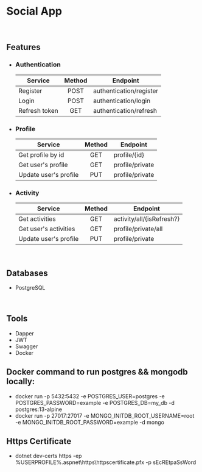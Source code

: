 # Social App

<br>

## Features
* ### Authentication
  | Service               | Method        | Endpoint                  |
  | --------------------- |:-------------:| ------------------------- |
  | Register              | POST          | authentication/register   |
  | Login                 | POST          | authentication/login      |
  | Refresh token         | GET           | authentication/refresh    |
* ### Profile
  | Service               | Method        | Endpoint                  |
  | --------------------- |:-------------:| ------------------------- |
  | Get profile by id     | GET           | profile/{id}              |
  | Get user's profile    | GET           | profile/private           |
  | Update user's profile | PUT           | profile/private           |
* ### Activity
  | Service               | Method        | Endpoint                  |
  | --------------------- |:-------------:| ------------------------- |
  | Get activities        | GET           | activity/all/{isRefresh?} |
  | Get user's activities | GET           | profile/private/all       |
  | Update user's profile | PUT           | profile/private           |

<br>

## Databases
 * PostgreSQL

<br>

## Tools
 * Dapper
 * JWT
 * Swagger
 * Docker

## Docker command to run postgres && mongodb locally:
 * docker run -p 5432:5432 -e POSTGRES_USER=postgres -e POSTGRES_PASSWORD=example -e POSTGRES_DB=my_db -d postgres:13-alpine
 * docker run -p 27017:27017 -e MONGO_INITDB_ROOT_USERNAME=root -e MONGO_INITDB_ROOT_PASSWORD=example -d mongo

## Https Certificate
 * dotnet dev-certs https -ep %USERPROFILE%\.aspnet\https\httpscertificate.pfx -p sEcREtpaSsWord
